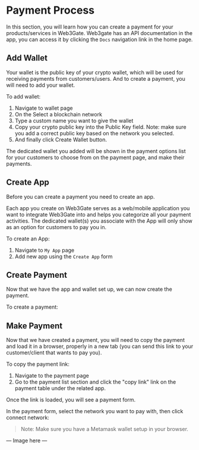 # Payment Process

In this section, you will learn how you can create a payment for your products/services in Web3Gate. Web3gate has an API documentation in the app, you can access it by clicking the `Docs` navigation link in the home page.

## Add Wallet

Your wallet is the public key of your crypto wallet, which will be used for receiving payments from customers/users. And to create a payment, you will need to add your wallet.

To add wallet:

1. Navigate to wallet page
2. On the Select a blockchain network
3. Type a custom name you want to give the wallet
4. Copy your crypto public key into the Public Key field. Note: make sure you add a correct public key based on the network you selected.
5. And finally click Create Wallet button.

The dedicated wallet you added will be shown in the payment options list for your customers to choose from on the payment page, and make their payments.

## Create App

Before you can create a payment you need to create an app. 

Each app you create on Web3Gate serves as a web/mobile application you want to integrate Web3Gate into and helps you categorize all your payment activities. The dedicated wallet(s) you associate with the App will only show as an option for customers to pay you in.

To create an App:

1. Navigate to `My App` page
2. Add new app using the `Create App` form

## Create Payment

Now that we have the app and wallet set up, we can now create the payment.

To create a payment:

## Make Payment

Now that we have created a payment, you will need to copy the payment and load it in a browser, properly in a new tab (you can send this link to your customer/client that wants to pay you).

To copy the payment link:

1. Navigate to the payment page
2. Go to the payment list section and click the "copy link" link on the payment table under the related app.

Once the link is loaded, you will see a payment form. 

In the payment form, select the network you want to pay with, then click connect network:

>Note: Make sure you have a Metamask wallet setup in your browser.

— Image here —
